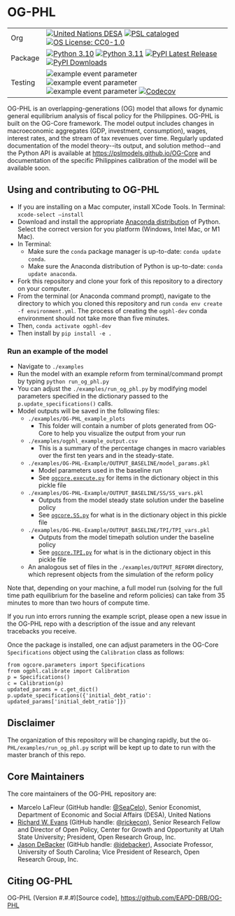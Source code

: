 # OG-PHL

| | |
| --- | --- |
| Org | [![United Nations DESA](https://img.shields.io/badge/United%20Nations%20DESA-blue)](https://www.un.org/en/desa) [![PSL cataloged](https://img.shields.io/badge/PSL-cataloged-a0a0a0.svg)](https://www.PSLmodels.org) [![OS License: CC0-1.0](https://img.shields.io/badge/OS%20License-CC0%201.0-yellow)](https://github.com/EAPD-DRB/OG-PHL/blob/main/LICENSE) |
| Package | [![Python 3.10](https://img.shields.io/badge/python-3.10-blue.svg)](https://www.python.org/downloads/release/python-31013/) [![Python 3.11](https://img.shields.io/badge/python-3.11-blue.svg)](https://www.python.org/downloads/release/python-3116/) [![PyPI Latest Release](https://img.shields.io/pypi/v/ogphl.svg)](https://pypi.org/project/ogphl/) [![PyPI Downloads](https://img.shields.io/pypi/dm/ogphl.svg?label=PyPI%20downloads)](https://pypi.org/project/ogphl/) |
| Testing | ![example event parameter](https://github.com/EAPD-DRB/OG-PHL/actions/workflows/build_and_test.yml/badge.svg?branch=main) ![example event parameter](https://github.com/EAPD-DRB/OG-PHL/actions/workflows/deploy_docs.yml/badge.svg?branch=main) ![example event parameter](https://github.com/EAPD-DRB/OG-PHL/actions/workflows/check_format.yml/badge.svg?branch=main) [![Codecov](https://codecov.io/gh/EAPD-DRB/OG-PHL/branch/main/graph/badge.svg)](https://codecov.io/gh/EAPD-DRB/OG-PHL) |

OG-PHL is an overlapping-generations (OG) model that allows for dynamic general equilibrium analysis of fiscal policy for the Philippines. OG-PHL is built on the OG-Core framework. The model output includes changes in macroeconomic aggregates (GDP, investment, consumption), wages, interest rates, and the stream of tax revenues over time. Regularly updated documentation of the model theory--its output, and solution method--and the Python API is available at https://pslmodels.github.io/OG-Core and documentation of the specific Philippines calibration of the model will be available soon.


## Using and contributing to OG-PHL

* If you are installing on a Mac computer, install XCode Tools. In Terminal: `xcode-select —install`
* Download and install the appropriate [Anaconda distribution](https://www.anaconda.com/products/distribution#Downloads) of Python. Select the correct version for you platform (Windows, Intel Mac, or M1 Mac).
* In Terminal:
  * Make sure the `conda` package manager is up-to-date: `conda update conda`.
  * Make sure the Anaconda distribution of Python is up-to-date: `conda update anaconda`.
* Fork this repository and clone your fork of this repository to a directory on your computer.
* From the terminal (or Anaconda command prompt), navigate to the directory to which you cloned this repository and run `conda env create -f environment.yml`. The process of creating the `ogphl-dev` conda environment should not take more than five minutes.
* Then, `conda activate ogphl-dev`
* Then install by `pip install -e .`
### Run an example of the model
* Navigate to `./examples`
* Run the model with an example reform from terminal/command prompt by typing `python run_og_phl.py`
* You can adjust the `./examples/run_og_phl.py` by modifying model parameters specified in the dictionary passed to the `p.update_specifications()` calls.
* Model outputs will be saved in the following files:
  * `./examples/OG-PHL_example_plots`
    * This folder will contain a number of plots generated from OG-Core to help you visualize the output from your run
  * `./examples/ogphl_example_output.csv`
    * This is a summary of the percentage changes in macro variables over the first ten years and in the steady-state.
  * `./examples/OG-PHL-Example/OUTPUT_BASELINE/model_params.pkl`
    * Model parameters used in the baseline run
    * See [`ogcore.execute.py`](https://github.com/PSLmodels/OG-Core/blob/master/ogcore/execute.py) for items in the dictionary object in this pickle file
  * `./examples/OG-PHL-Example/OUTPUT_BASELINE/SS/SS_vars.pkl`
    * Outputs from the model steady state solution under the baseline policy
    * See [`ogcore.SS.py`](https://github.com/PSLmodels/OG-Core/blob/master/ogcore/SS.py) for what is in the dictionary object in this pickle file
  * `./examples/OG-PHL-Example/OUTPUT_BASELINE/TPI/TPI_vars.pkl`
    * Outputs from the model timepath solution under the baseline policy
    * See [`ogcore.TPI.py`](https://github.com/PSLmodels/OG-Core/blob/master/ogcore/TPI.py) for what is in the dictionary object in this pickle file
  * An analogous set of files in the `./examples/OUTPUT_REFORM` directory, which represent objects from the simulation of the reform policy

Note that, depending on your machine, a full model run (solving for the full time path equilibrium for the baseline and reform policies) can take from 35 minutes to more than two hours of compute time.

If you run into errors running the example script, please open a new issue in the OG-PHL repo with a description of the issue and any relevant tracebacks you receive.

Once the package is installed, one can adjust parameters in the OG-Core `Specifications` object using the `Calibration` class as follows:

```
from ogcore.parameters import Specifications
from ogphl.calibrate import Calibration
p = Specifications()
c = Calibration(p)
updated_params = c.get_dict()
p.update_specifications({'initial_debt_ratio': updated_params['initial_debt_ratio']})
```

## Disclaimer
The organization of this repository will be changing rapidly, but the `OG-PHL/examples/run_og_phl.py` script will be kept up to date to run with the master branch of this repo.

## Core Maintainers

The core maintainers of the OG-PHL repository are:

* Marcelo LaFleur (GitHub handle: [@SeaCelo](https://github.com/SeaCelo)), Senior Economist, Department of Economic and Social Affairs (DESA), United Nations
* [Richard W. Evans](https://sites.google.com/site/rickecon/) (GitHub handle: [@rickecon](https://github.com/rickecon)), Senior Research Fellow and Director of Open Policy, Center for Growth and Opportunity at Utah State University; President, Open Research Group, Inc.
* [Jason DeBacker](https://jasondebacker.com) (GitHub handle: [@jdebacker](https://github.com/jdebacker)), Associate Professor, University of South Carolina; Vice President of Research, Open Research Group, Inc.

## Citing OG-PHL

OG-PHL (Version #.#.#)[Source code], https://github.com/EAPD-DRB/OG-PHL
